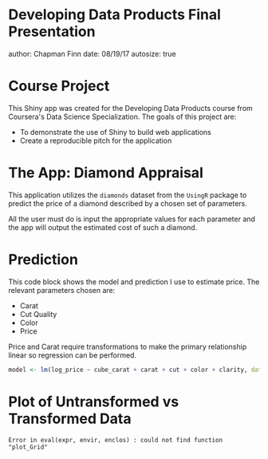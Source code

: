 Developing Data Products Final Presentation
========================================================
author: Chapman Finn
date: 08/19/17
autosize: true

Course Project
========================================================

This Shiny app was created for the Developing Data Products course from Coursera's Data Science Specialization. 
The goals of this project are:
- To demonstrate the use of Shiny to build web applications
- Create a reproducible pitch for the application

The App: Diamond Appraisal
========================================================
This application utilizes the <code>diamonds</code> dataset from the <code>UsingR</code> package to predict the price of a diamond
described by a chosen set of parameters. 

All the user must do is input the appropriate values for each parameter and the app will output the estimated cost of such a diamond.


Prediction
========================================================
This code block shows the model and prediction I use to estimate price.
The relevant parameters chosen are:
- Carat
- Cut Quality
- Color
- Price

Price and Carat require transformations to make the primary relationship linear so regression can be performed.

```r
model <- lm(log_price ~ cube_carat + carat + cut + color + clarity, data = myData)
```

Plot of Untransformed vs Transformed Data
========================================================



```
Error in eval(expr, envir, enclos) : could not find function "plot_Grid"
```
